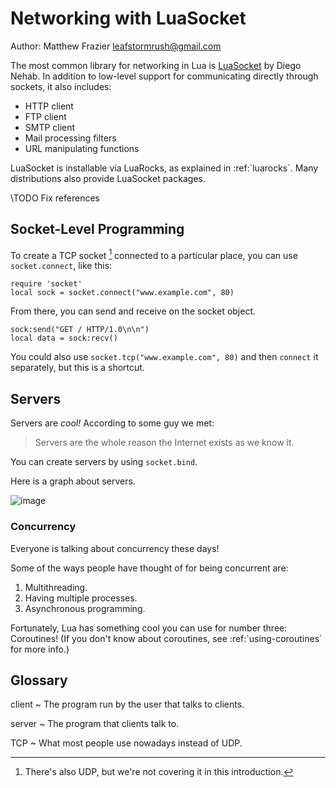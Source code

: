 # Networking with LuaSocket

Author: Matthew Frazier <leafstormrush@gmail.com>

The most common library for networking in Lua is
[LuaSocket](http://w3.impa.br/~diego/software/luasocket/) by Diego
Nehab. In addition to low-level support for communicating directly
through sockets, it also includes:

-   HTTP client
-   FTP client
-   SMTP client
-   Mail processing filters
-   URL manipulating functions

LuaSocket is installable via LuaRocks, as explained in
:ref:\`luarocks\`. Many distributions also provide LuaSocket
packages.

\TODO Fix references

## Socket-Level Programming

To create a TCP socket [^1] connected to a particular place, you
can use `socket.connect`, like this:

    require 'socket'
    local sock = socket.connect("www.example.com", 80)

From there, you can send and receive on the socket object.

    sock:send("GET / HTTP/1.0\n\n")
    local data = sock:recv()

You could also use `socket.tcp("www.example.com", 80)` and then
`connect` it separately, but this is a shortcut.

[^1]: There's also UDP, but we're not covering it in this introduction.

## Servers

Servers are *cool!* According to some guy we met:

> Servers are the whole reason the Internet exists as we know it.

You can create servers by using `socket.bind`.

Here is a graph about servers.

![image](19-networking/01-server-graph.jpg)

### Concurrency

Everyone is talking about concurrency these days!

Some of the ways people have thought of for being concurrent are:

1.  Multithreading.
2.  Having multiple processes.
3.  Asynchronous programming.

Fortunately, Lua has something cool you can use for number three:
Coroutines! (If you don't know about coroutines, see
:ref:\`using-coroutines\` for more info.)

## Glossary

client
  ~ The program run by the user that talks to clients.

server
  ~ The program that clients talk to.

TCP
  ~ What most people use nowadays instead of UDP.
